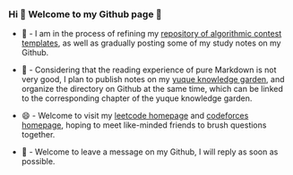 ### Hi 👋 Welcome to my Github page 🥰


- 🔭 - I am in the process of refining my [repository of algorithmic contest templates](https://github.com/qxf-72/Codeforces-Cpp), as well as gradually posting some of my study notes on my Github.

- 🌱 - Considering that the reading experience of pure Markdown is not very good, I plan to publish notes on my [yuque knowledge garden](https://www.yuque.com/xiaofeng_garden), and organize the directory on Github at the same time, which can be linked to the corresponding chapter of the yuque knowledge garden.

- 😄 - Welcome to visit my [leetcode homepage](https://leetcode.cn/u/qxf-u/) and [codeforces homepage](https://codeforces.com/profile/qiuxiaofeng), hoping to meet like-minded friends to brush questions together.

- 💬 - Welcome to leave a message on my Github, I will reply as soon as possible.

